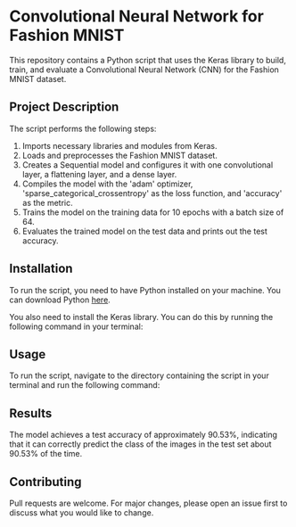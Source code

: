 # Convolutional Neural Network for Fashion MNIST

This repository contains a Python script that uses the Keras library to build, train, and evaluate a Convolutional Neural Network (CNN) for the Fashion MNIST dataset.

## Project Description

The script performs the following steps:

1. Imports necessary libraries and modules from Keras.
2. Loads and preprocesses the Fashion MNIST dataset.
3. Creates a Sequential model and configures it with one convolutional layer, a flattening layer, and a dense layer.
4. Compiles the model with the 'adam' optimizer, 'sparse_categorical_crossentropy' as the loss function, and 'accuracy' as the metric.
5. Trains the model on the training data for 10 epochs with a batch size of 64.
6. Evaluates the trained model on the test data and prints out the test accuracy.

## Installation

To run the script, you need to have Python installed on your machine. You can download Python [here](https://www.python.org/downloads/).

You also need to install the Keras library. You can do this by running the following command in your terminal:

## Usage

To run the script, navigate to the directory containing the script in your terminal and run the following command:

## Results

The model achieves a test accuracy of approximately 90.53%, indicating that it can correctly predict the class of the images in the test set about 90.53% of the time.

## Contributing

Pull requests are welcome. For major changes, please open an issue first to discuss what you would like to change.


